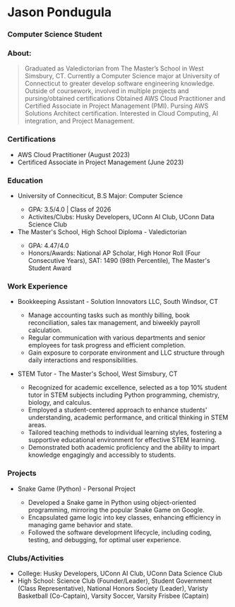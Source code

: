 # Jason Pondugula 
### Computer Science Student
### About: 
> Graduated as Valedictorian from The Master’s School in West Simsbury, CT. Currently a Computer Science major at University of Connecticut to greater develop software engineering knowledge. Outside of coursework, involved in multiple projects and pursing/obtained certifications Obtained AWS Cloud Practitioner and Certified Associate in Project Management (PMI). Pursing AWS Solutions Architect certification. Interested in Cloud Computing, AI integration, and Project Management.

### Certifications 
- AWS Cloud Practitioner (August 2023)
- Certificed Associate in Project Management (June 2023) 


### Education 
- University of Conneciticut, B.S Major: Computer Science
  >
   - GPA: 3.5/4.0 | Class of 2026
   - Activites/Clubs: Husky Developers, UConn AI Club, UConn Data Science Club
- The Master's School, High School Diploma - Valedictorian
  >
  - GPA: 4.47/4.0
  - Honors/Awards: National AP Scholar, High Honor Roll (Four Consecutive Years), SAT: 1490 (98th Percentile), The Master's Student Award
  

### Work Experience 
- Bookkeeping Assistant - Solution Innovators LLC, South Windsor, CT
  >
  - Manage accounting tasks such as monthly billing, book reconciliation, sales tax management, and biweekly payroll calculation.
  - Regular communication with various departments and senior employees for task progress and efficient completion.
  - Gain exposure to corporate environment and LLC structure through daily interactions and responsibilities.

- STEM Tutor - The Master's School, West Simsbury, CT
  >
  - Recognized for academic excellence, selected as a top 10% student tutor in STEM subjects including Python programming, chemistry, biology, and calculus.
  - Employed a student-centered approach to enhance students' understanding, academic performance, and critical thinking in STEM areas.
  - Tailored teaching methods to individual learning styles, fostering a supportive educational environment for effective STEM learning.
  - Demonstrated both academic proficiency and the ability to impart knowledge engagingly and accessibly to students.


### Projects 
- Snake Game (Python) - Personal Project
  >
  - Developed a Snake game in Python using object-oriented programming, mirroring the popular Snake Game on Google.
  - Encapsulated game logic into key classes, enhancing efficiency in managing game behavior and state.
  - Followed the software development lifecycle, including coding, testing, and debugging, for optimal user experience.

### Clubs/Activities
- College: Husky Developers, UConn AI Club, UConn Data Science Club
- High School: Science Club (Founder/Leader), Student Government (Class Representative), National Honors Society (Leader), Varisty Basketball (Co-Captain), Varsity Soccer, Varsity Frisbee (Captain)


